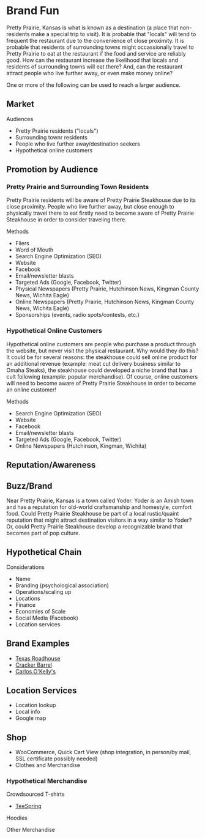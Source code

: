 # Brand Fun

Pretty Prairie, Kansas is what is known as a destination (a place that non-residents make a special trip to visit). It is probable that "locals" will tend to frequent the restaurant due to the convenience of close proximity. It is probable that residents of surrounding towns might occassionally travel to Pretty Prairie to eat at the restaurant if the food and service are reliably good. How can the restaurant increase the likelihood that locals and residents of surrounding towns will eat there? And, can the restaurant attract people who live further away, or even make money online? 

One or more of the following can be used to reach a larger audience.

## Market

Audiences
* Pretty Prairie residents ("locals")
* Surrounding townr residents
* People who live further away/destination seekers
* Hypothetical online customers

## Promotion by Audience

### Pretty Prairie and Surrounding Town Residents

Pretty Prairie residents will be aware of Pretty Prairie Steakhouse due to its close proximity. People who live further away, but close enough to physically travel there to eat firstly need to become aware of Pretty Prairie Steakhouse in order to consider traveling there. 

Methods
* Fliers
* Word of Mouth
* Search Engine Optimization (SEO)
* Website
* Facebook
* Email/newsletter blasts
* Targeted Ads (Google, Facebook, Twitter)
* Physical Newspapers (Pretty Prairie, Hutchinson News, Kingman County News, Wichita Eagle)
* Online Newspapers (Pretty Prairie, Hutchinson News, Kingman County News, Wichita Eagle)
* Sponsorships (events, radio spots/contests, etc.)

### Hypothetical Online Customers

Hypothetical online customers are people who purchase a product through the website, but never visit the physical restaurant. Why would they do this? It could be for several reasons: the steakhouse could sell online product for an additional revenue (example: meat cut delivery business similar to Omaha Steaks), the steakhouse could developed a niche brand that has a cult following (example: popular merchandise). Of course, online customers will need to become aware of Pretty Prairie Steakhouse in order to become an online customer! 

Methods
* Search Engine Optimization (SEO)
* Website
* Facebook
* Email/newsletter blasts
* Targeted Ads (Google, Facebook, Twitter)
* Online Newspapers (Hutchinson, Kingman, Wichita)




## Reputation/Awareness

## Buzz/Brand

Near Pretty Prairie, Kansas is a town called Yoder. Yoder is an Amish town and has a reputation for old-world craftsmanship and homestyle, comfort food. Could Pretty Prairie Steakhouse be part of a local rustic/quaint reputation that might attract destination visitors in a way similar to Yoder? Or, could Pretty Prairie Steakhouse develop a recognizable brand that becomes part of pop culture. 

## Hypothetical Chain

Considerations
* Name
* Branding (psychological association)
* Operations/scaling up
* Locations
* Finance
* Economies of Scale
* Social Media (Facebook)
* Location services

## Brand Examples

* [Texas Roadhouse](https://www.texasroadhouse.com)
* [Cracker Barrel](https://www.crackerbarrel.com)
* [Carlos O'Kelly's](https://www.carlosokellys.com)

## Location Services

* Location lookup
* Local info
* Google map

## Shop

* WooCommerce, Quick Cart View (shop integration, in person/by mail, SSL certificate possibly needed)
* Clothes and Merchandise

### Hypothetical Merchandise

Crowdsourced T-shirts
* [TeeSpring](https://teespring.com)

Hoodies

Other Merchandise
